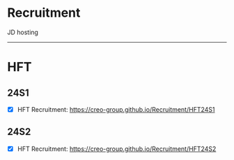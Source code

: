 # Recruitment
JD hosting

---
# HFT

## 24S1
- [x] HFT Recruitment: https://creo-group.github.io/Recruitment/HFT24S1

## 24S2
- [x] HFT Recruitment: https://creo-group.github.io/Recruitment/HFT24S2
